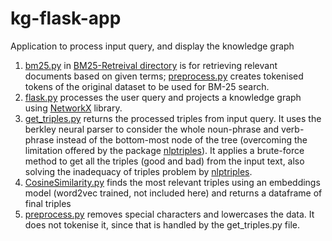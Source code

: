 # kg-flask-app
Application to process input query, and display the knowledge graph

1. [bm25.py](https://github.com/DroidRonin/kg-flask-app/blob/main/BM25-Retreival/bm25.py) in [BM25-Retreival directory](https://github.com/DroidRonin/kg-flask-app/blob/main/BM25-Retreival/) is for retrieving relevant documents based on given terms; [preprocess.py](https://github.com/DroidRonin/kg-flask-app/blob/main/BM25-Retreival/preprocess.py) creates tokenised tokens of the original dataset to be used for BM-25 search. 
2. [flask.py](https://github.com/DroidRonin/kg-flask-app/blob/main/flask.py) processes the user query and projects a knowledge graph using [NetworkX](https://networkx.org/) library.
3. [get_triples.py](https://github.com/DroidRonin/kg-flask-app/blob/main/get_triples.py) returns the processed triples from input query. It uses the berkley neural parser to consider the whole noun-phrase and verb-phrase instead of the bottom-most node of the tree (overcoming the limitation offered by the package [nlptriples](https://pypi.org/project/nlptriples/)).  It applies a brute-force method to get all the triples (good and bad) from the input text, also solving the inadequacy of triples problem by [nlptriples](https://pypi.org/project/nlptriples/). 
4. [CosineSimilarity.py](https://github.com/DroidRonin/kg-flask-app/blob/main/CosineSimilarity.py) finds the most relevant triples using an embeddings model (word2vec trained, not included here) and returns a dataframe of final triples 
5. [preprocess.py](https://github.com/DroidRonin/kg-flask-app/blob/main/preprocess.py) removes special characters and lowercases the data. It does not tokenise it, since that is handled by the get_triples.py file.  
